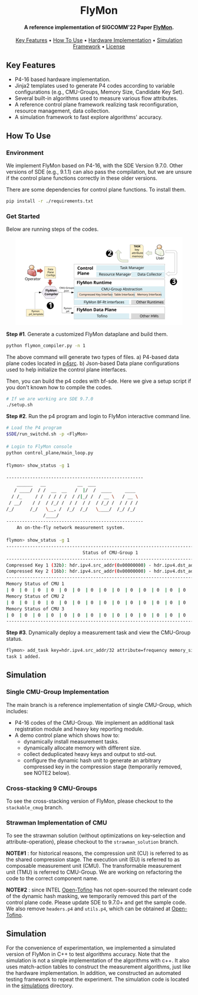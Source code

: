 <h1 align="center">
  <br>
  FlyMon
  <br>
</h1>

<h4 align="center">A reference implementation of SIGCOMM'22 Paper <a href="www.google.com" target="_blank">FlyMon</a>.</h4>

<p align="center">
  <a href="#key-features">Key Features</a> •
  <a href="#how-to-use">How To Use</a> •
  <a href="#hardware">Hardware Implementation</a> •
  <a href="#simulation">Simulation Framework</a> •
  <a href="#license">License</a>
</p>

## Key Features

* P4-16 based hardware implementation.
* Jinja2 templates used to generate P4 codes according to variable configurations (e.g., CMU-Groups, Memory Size, Candidate Key Set).
* Several built-in algorithms used to measure various flow attributes.
* A reference control plane framework realizing task reconfiguration, resource management, data collection.
* A simulation framework to fast explore algorithms' accuracy.


## How To Use

### Environment

We implement FlyMon based on P4-16, with the SDE Version 9.7.0. Other versions of SDE (e.g., 9.1.1) can also pass the compilation, but we are unsure if the control plane functions correctly in these older versions.

There are some dependencies for control plane functions. To install them.
```bash
pip install -r ./requirements.txt
```

### Get Started
Below are running steps of the codes.


<div align="center">
<img src="docs/roadmap.svg" width=90% />
</div>


**Step #1**. Generate a customized FlyMon dataplane and build them.

```bash
python flymon_compiler.py -n 1 
```

The above command will generate two types of files. a) P4-based data plane codes located in [p4src](p4src/). b) Json-based Data plane configurations used to help initialize the control plane interfaces.

Then, you can build the p4 codes with bf-sde. Here we give a setup script if you don't known how to compile the codes.

```bash
# If we are working are SDE 9.7.0
./setup.sh
```

**Step #2**. Run the p4 program and login to FlyMon interactive command line.

```bash
# Load the P4 program
$SDE/run_switchd.sh -p <FlyMon>

# Login to FlyMon console
python control_plane/main_loop.py

flymon> show_status -g 1

----------------------------------------------------
    ______   __            __  ___                
   / ____/  / /  __  __   /  |/  /  ____     ____ 
  / /_     / /  / / / /  / /|_/ /  / __ \   / __ \
 / __/    / /  / /_/ /  / /  / /  / /_/ /  / / / /
/_/      /_/   \__, /  /_/  /_/   \____/  /_/ /_/ 
              /____/                                 
----------------------------------------------------
    An on-the-fly network measurement system.               
    
flymon> show_status -g 1
--------------------------------------------------------------------------------
                             Status of CMU-Group 1                              
--------------------------------------------------------------------------------
Compressed Key 1 (32b): hdr.ipv4.src_addr(0x00000000) - hdr.ipv4.dst_addr(0x00000000) - hdr.ports.src_port(0x0000) - hdr.ports.dst_port(0x0000) - hdr.ipv4.protocol(0x00)
Compressed Key 2 (16b): hdr.ipv4.src_addr(0x00000000) - hdr.ipv4.dst_addr(0x00000000) - hdr.ports.src_port(0x0000) - hdr.ports.dst_port(0x0000) - hdr.ipv4.protocol(0x00)
--------------------------------------------------------------------------------
Memory Status of CMU 1
| 0  | 0  | 0  | 0  | 0  | 0  | 0  | 0  | 0  | 0  | 0  | 0  | 0  | 0  | 0  | 0  | 0  | 0  | 0  | 0  | 0  | 0  | 0  | 0  | 0  | 0  | 0  | 0  | 0  | 0  | 0  | 0  |
Memory Status of CMU 2
| 0  | 0  | 0  | 0  | 0  | 0  | 0  | 0  | 0  | 0  | 0  | 0  | 0  | 0  | 0  | 0  | 0  | 0  | 0  | 0  | 0  | 0  | 0  | 0  | 0  | 0  | 0  | 0  | 0  | 0  | 0  | 0  |
Memory Status of CMU 3
| 0  | 0  | 0  | 0  | 0  | 0  | 0  | 0  | 0  | 0  | 0  | 0  | 0  | 0  | 0  | 0  | 0  | 0  | 0  | 0  | 0  | 0  | 0  | 0  | 0  | 0  | 0  | 0  | 0  | 0  | 0  | 0  |
--------------------------------------------------------------------------------
```

**Step #3**. Dynamically deploy a measurement task and view the CMU-Group status.

```bash
flymon> add_task key=hdr.ipv4.src_addr/32 attribute=frequency memory_size=65536
task 1 added.
```


## Simulation

### Single CMU-Group Implementation

The main branch is a reference implementation of single CMU-Group, which includes:
* P4-16 codes of the CMU-Group. We implement an additional task registration module and heavy key reporting module.
* A demo control plane which shows how to:
    * dynamically install measurement tasks.
    * dynamically allocate memory with different size.
    * collect deduplicated heavy keys and output to std-out.
    * configure the dynamic hash unit to generate an arbitrary compressed key in the compression stage (temporarily removed, see NOTE2 below). 

### Cross-stacking 9 CMU-Groups

To see the cross-stacking version of FlyMon, please checkout to the `stackable_cmug` branch.

### Strawman Implementation of CMU

To see the strawman solution (without optimizations on key-selection and attribute-operation), please checkout to the `strawman_solution` branch.

**NOTE#1** : for historical reasons, the compression unit (CU) is referred to as the shared compression stage. The execution unit (EU) is referred to as composable measurement unit (CMU). The transformable measurement unit (TMU) is referred to CMU-Group. We are working on refactoring the code to the correct component name.

**NOTE#2** : since INTEL [Open-Tofino](https://github.com/barefootnetworks/Open-Tofino/tree/master/p4-examples/p4_16_programs/tna_dyn_hashing) has not open-sourced the relevant code of the dynamic hash masking, we temporarily removed this part of the control plane code. Please update SDE to 9.7.0+ and get the sample code.
We  also remove `headers.p4` and `utils.p4`, which can be obtained at [Open-Tofino](https://github.com/barefootnetworks/Open-Tofino/tree/master/p4-examples/p4_16_programs/tna_dyn_hashing).

## Simulation

For the convenience of experimentation, we implemented a simulated version of FlyMon in C++ to test algorithms accuracy. Note that the simulation is not a simple implementation of the algorithms with c++. It also uses match-action tables to construct the measurement algorithms, just like the hardware implementation.
In addition, we constructed an automated testing framework to repeat the experiment. The simulation code is located in the [simulations](./simulations) directory.
